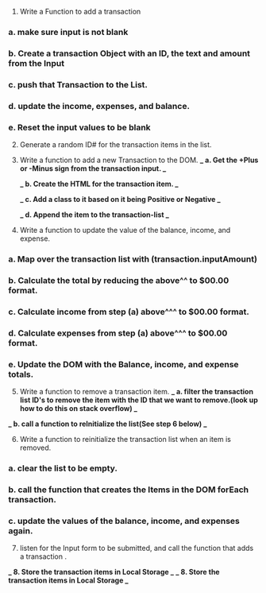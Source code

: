1.  Write a Function to add a transaction

### a. make sure input is not blank

### b. Create a transaction Object with an ID, the text and amount from the Input

### c. push that Transaction to the List.

### d. update the income, expenses, and balance.

### e. Reset the input values to be blank

2.  Generate a random ID# for the transaction items in the list.

3.  Write a function to add a new Transaction to the DOM.
    **_ a. Get the +Plus or -Minus sign from the transaction input. _**

    **_ b. Create the HTML for the transaction item. _**

    **_ c. Add a class to it based on it being Positive or Negative _**

    **_ d. Append the item to the transaction-list _**

4.  Write a function to update the value of the balance, income, and expense.

### a. Map over the transaction list with (transaction.inputAmount)

### b. Calculate the total by reducing the above^^ to $00.00 format.

### c. Calculate income from step (a) above^^^ to $00.00 format.

### d. Calculate expenses from step (a) above^^^ to $00.00 format.

### e. Update the DOM with the Balance, income, and expense totals.

5.  Write a function to remove a transaction item.
    **_ a. filter the transaction list ID's to remove the item with the ID that we want to remove.(look up how to do this on stack overflow) _**

**_ b. call a function to reInitialize the list(See step 6 below) _**

6.  Write a function to reinitialize the transaction list when an item is removed.

### a. clear the list to be empty.

### b. call the function that creates the Items in the DOM forEach transaction.

### c. update the values of the balance, income, and expenses again.

7.  listen for the Input form to be submitted, and call the function that adds a transaction .

**_ 8. Store the transaction items in Local Storage _**
**_ 8. Store the transaction items in Local Storage _**
